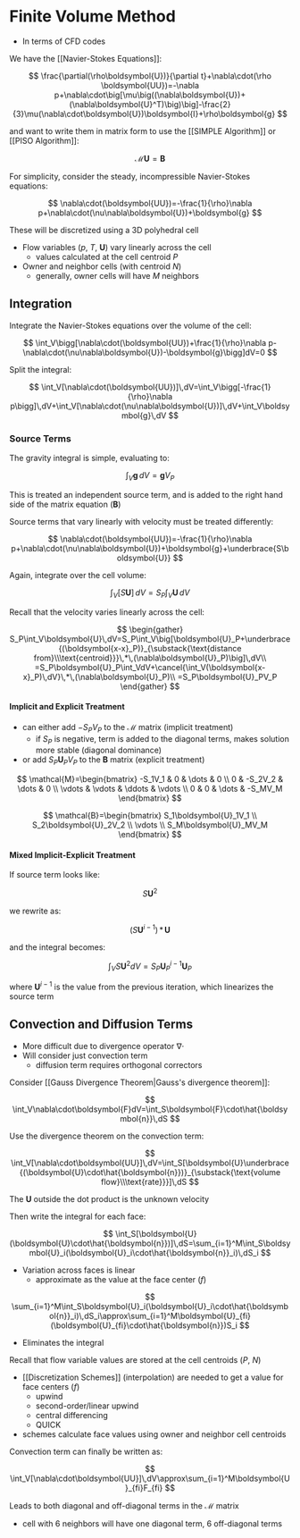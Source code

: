 # Finite Volume Method

- In terms of CFD codes

We have the [[Navier-Stokes Equations]]:

$$
\frac{\partial(\rho\boldsymbol{U})}{\partial t}+\nabla\cdot(\rho \boldsymbol{UU})=-\nabla p+\nabla\cdot\big[\mu\big((\nabla\boldsymbol{U})+(\nabla\boldsymbol{U}^T)\big)\big]-\frac{2}{3}\mu(\nabla\cdot\boldsymbol{U})\boldsymbol{I}+\rho\boldsymbol{g}
$$

and want to write them in matrix form to use the [[SIMPLE Algorithm]] or [[PISO Algorithm]]:

$$
\mathcal{M}\boldsymbol{U}=\boldsymbol{B}
$$

For simplicity, consider the steady, incompressible Navier-Stokes equations:

$$
\nabla\cdot(\boldsymbol{UU})=-\frac{1}{\rho}\nabla p+\nabla\cdot(\nu\nabla\boldsymbol{U})+\boldsymbol{g}
$$

These will be discretized using a 3D polyhedral cell
- Flow variables ($p$, $T$, $\boldsymbol{U}$) vary  linearly across the cell
	- values calculated at the cell centroid $P$
- Owner and neighbor cells (with centroid $N$)
	- generally, owner cells will have $M$ neighbors
## Integration

Integrate the Navier-Stokes equations over the volume of the cell:

$$
\int_V\bigg[\nabla\cdot(\boldsymbol{UU})+\frac{1}{\rho}\nabla p-\nabla\cdot(\nu\nabla\boldsymbol{U})-\boldsymbol{g}\bigg]dV=0
$$

Split the integral:

$$
\int_V[\nabla\cdot(\boldsymbol{UU})]\,dV=\int_V\bigg[-\frac{1}{\rho}\nabla p\bigg]\,dV+\int_V[\nabla\cdot(\nu\nabla\boldsymbol{U})]\,dV+\int_V\boldsymbol{g}\,dV
$$

### Source Terms

The gravity integral is simple, evaluating to:

$$
\int_V\boldsymbol{g}\,dV=\boldsymbol{g}V_P
$$

This is treated an independent source term, and is added to the right hand side of the matrix equation ($\boldsymbol{B}$)

Source terms that vary linearly with velocity must be treated differently:

$$
\nabla\cdot(\boldsymbol{UU})=-\frac{1}{\rho}\nabla p+\nabla\cdot(\nu\nabla\boldsymbol{U})+\boldsymbol{g}+\underbrace{S\boldsymbol{U}}
$$

Again, integrate over the cell volume:

$$
\int_V[S\boldsymbol{U}]\,dV=S_P\int_V\boldsymbol{U}\,dV
$$

Recall that the velocity varies linearly across the cell:

$$
\begin{gather}
S_P\int_V\boldsymbol{U}\,dV=S_P\int_V\big[\boldsymbol{U}_P+\underbrace{(\boldsymbol{x-x}_P)}_{\substack{\text{distance from}\\\text{centroid}}}\,*\,(\nabla\boldsymbol{U}_P)\big]\,dV\\
=S_P\boldsymbol{U}_P\int_VdV+\cancel{\int_V(\boldsymbol{x-x}_P)\,dV}\,*\,(\nabla\boldsymbol{U}_P)\\
=S_P\boldsymbol{U}_PV_P
\end{gather}
$$

####  Implicit and Explicit Treatment

- can either add $-S_PV_P$ to the $\mathcal{M}$ matrix (implicit treatment)
	-  if $S_P$ is negative, term is added to the diagonal terms, makes solution more stable (diagonal dominance)
- or add $S_P\boldsymbol{U}_PV_P$ to the $\boldsymbol{B}$ matrix (explicit treatment)

$$
\mathcal{M}=\begin{bmatrix}
-S_1V_1 & 0 & \dots & 0 \\
0 & -S_2V_2 & \dots & 0 \\
\vdots & \vdots & \ddots & \vdots \\
0 & 0 & \dots & -S_MV_M
\end{bmatrix}
$$

$$
\mathcal{B}=\begin{bmatrix}
S_1\boldsymbol{U}_1V_1 \\ S_2\boldsymbol{U}_2V_2 \\
\vdots \\ S_M\boldsymbol{U}_MV_M
\end{bmatrix}
$$

#### Mixed Implicit-Explicit Treatment

If source term looks like:

$$
S\boldsymbol{U}^2
$$

we rewrite as:

$$
(S\boldsymbol{U}^{i-1})\,*\,\boldsymbol{U}
$$

and the integral becomes:

$$
\int_VS\boldsymbol{U}^2dV=S_P\boldsymbol{U}_P^{i-1}\boldsymbol{U}_P
$$

where $\boldsymbol{U}^{i-1}$ is the value from the previous iteration, which linearizes the source term

## Convection and Diffusion Terms

- More difficult due to divergence operator $\nabla\cdot$
- Will consider just convection term
	- diffusion term requires orthogonal correctors

Consider [[Gauss Divergence Theorem|Gauss's divergence theorem]]:

$$
\int_V\nabla\cdot\boldsymbol{F}dV=\int_S\boldsymbol{F}\cdot\hat{\boldsymbol{n}}\,dS
$$

Use the divergence theorem on the convection term:

$$
\int_V[\nabla\cdot\boldsymbol{UU}]\,dV=\int_S[\boldsymbol{U}\underbrace{(\boldsymbol{U}\cdot\hat{\boldsymbol{n}})}_{\substack{\text{volume flow}\\\text{rate}}}]\,dS
$$

The $\boldsymbol{U}$ outside the dot product is the unknown velocity

Then write the integral for each face:

$$
\int_S[\boldsymbol{U}(\boldsymbol{U}\cdot\hat{\boldsymbol{n}})]\,dS=\sum_{i=1}^M\int_S\boldsymbol{U}_i(\boldsymbol{U}_i\cdot\hat{\boldsymbol{n}}_i)\,dS_i
$$

- Variation across faces is linear
	- approximate as the value at the face center ($f$)
	
$$
\sum_{i=1}^M\int_S\boldsymbol{U}_i(\boldsymbol{U}_i\cdot\hat{\boldsymbol{n}}_i)\,dS_i\approx\sum_{i=1}^M\boldsymbol{U}_{fi}(\boldsymbol{U}_{fi}\cdot\hat{\boldsymbol{n}})S_i
$$

- Eliminates the integral

Recall that flow variable values are stored at the cell centroids ($P$, $N$)
- [[Discretization Schemes]] (interpolation) are needed to get a value for face centers ($f$)
	- upwind
	- second-order/linear upwind
	- central differencing
	- QUICK
- schemes calculate face values using owner and neighbor cell centroids

Convection term can finally be written as:

$$
\int_V[\nabla\cdot\boldsymbol{UU}]\,dV\approx\sum_{i=1}^M\boldsymbol{U}_{fi}F_{fi}
$$

Leads to both diagonal and off-diagonal terms in the $\mathcal{M}$ matrix
- cell with 6 neighbors will have one diagonal term, 6 off-diagonal terms
